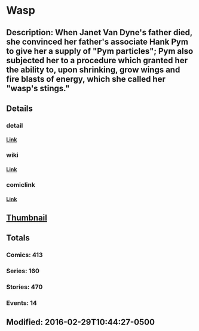 # Wasp
## Description: When Janet Van Dyne's father died, she convinced her father's associate Hank Pym to give her a supply of "Pym particles"; Pym also subjected her to a procedure which granted her the ability to, upon shrinking, grow wings and fire blasts of energy, which she called her "wasp's stings."
## Details
### detail
#### [Link](http://marvel.com/comics/characters/1009707/wasp?utm_campaign=apiRef&utm_source=225578a89fc76f3d20fbffda5d17a88d)
### wiki
#### [Link](http://marvel.com/universe/Wasp?utm_campaign=apiRef&utm_source=225578a89fc76f3d20fbffda5d17a88d)
### comiclink
#### [Link](http://marvel.com/comics/characters/1009707/wasp?utm_campaign=apiRef&utm_source=225578a89fc76f3d20fbffda5d17a88d)
## [Thumbnail](http://i.annihil.us/u/prod/marvel/i/mg/9/c0/5390dfd5ef165.jpg)
## Totals
### Comics: 413
### Series: 160
### Stories: 470
### Events: 14
## Modified: 2016-02-29T10:44:27-0500